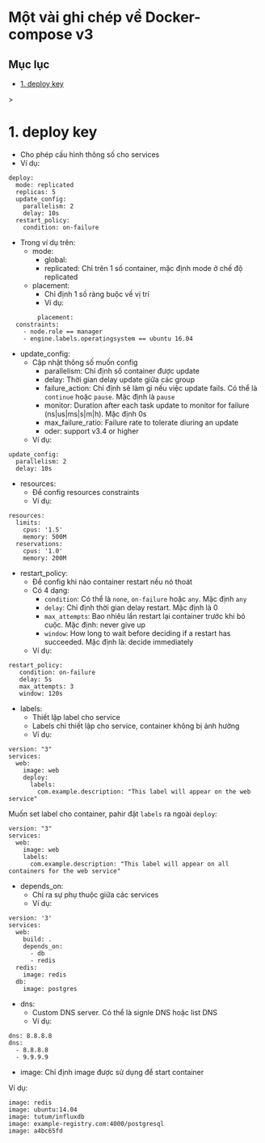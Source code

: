 # Một vài ghi chép về Docker-compose v3

## Mục lục

- [1. deploy key](#1)

<a name="1">></a>

# 1. deploy key
- Cho phép cấu hình thông số cho services
- Ví dụ:
```
deploy:
  mode: replicated
  replicas: 5
  update_config:
    parallelism: 2
    delay: 10s
  restart_policy:
    condition: on-failure
```

- Trong ví dụ trên:
    - mode:
        - global:
        - replicated: Chỉ trên 1 số container, mặc định mode ở chế độ replicated
    - placement:
        - Chỉ định 1 số ràng buộc về vị trí
        - Ví dụ:
```
        placement:
  constraints:
    - node.role == manager
    - engine.labels.operatingsystem == ubuntu 16.04
```

- update_config:
    - Cập nhật thông số muốn config
        - parallelism: Chỉ định số container được update
        - delay: Thời gian delay update giữa các group
        - failure_action: Chỉ định sẽ làm gì nếu việc update fails. Có thể là `continue` hoặc `pause`. Mặc định là `pause`
        - monitor: Duration after each task update to monitor for failure (ns|us|ms|s|m|h). Mặc định 0s
        - max_failure_ratio: Failure rate to tolerate diuring an update
        - oder: support v3.4 or higher
    - Ví dụ:
```
update_config: 
  parallelism: 2 
  delay: 10s
```


- resources:
    - Để config resources constraints 
    - Ví dụ:
```
resources:
  limits:
    cpus: '1.5'
    memory: 500M
  reservations:
    cpus: '1.0'
    memory: 200M
```

- restart_policy:
    - Để config khi nào container restart nếu nó thoát
    - Có 4 dạng:
        - `condition`: Có thể là `none`, `on-failure` hoặc `any`. Mặc định `any`
        - `delay`: Chỉ định thời gian delay restart. Mặc định là 0
        - `max_attempts`: Bao nhiêu lần restart lại container trước khi bỏ cuộc. Mặc định: never give up
        - `window`: How long to wait before deciding if a restart has succeeded. Mặc định là: decide immediately
    - Ví dụ:
```
restart_policy: 
   condition: on-failure 
   delay: 5s 
   max_attempts: 3 
   window: 120s
```

- labels: 
    - Thiết lập label cho service
    - Labels chỉ thiết lập cho service, container không bị ảnh hưởng
    - Ví dụ:
```
version: "3"
services:
  web:
    image: web
    deploy:
      labels:
        com.example.description: "This label will appear on the web service"
```

Muốn set label cho container, pahir đặt `labels` ra ngoài `deploy`:

```
version: "3"
services:
  web:
    image: web
    labels:
      com.example.description: "This label will appear on all containers for the web service"
```

- depends_on:
    - Chỉ ra sự phụ thuộc giữa các services
    - Ví dụ:
```
version: '3'
services:
  web:
    build: .
    depends_on:
      - db
      - redis
  redis:
    image: redis
  db:
    image: postgres
```

- dns:
    - Custom DNS server. Có thể là signle DNS hoặc list DNS
    - Ví dụ:
```
dns: 8.8.8.8
dns:
  - 8.8.8.8
  - 9.9.9.9
```

- image: Chỉ định image được sử dụng để start container

Ví dụ:
```
image: redis
image: ubuntu:14.04
image: tutum/influxdb
image: example-registry.com:4000/postgresql
image: a4bc65fd
```



